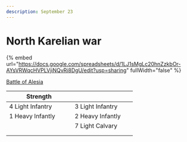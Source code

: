 ```yaml
---
description: September 23
---
```


# North Karelian war

{% embed url="https://docs.google.com/spreadsheets/d/1LJ1sMgLc20hnZzkbOr-AYsVRWqcHVPLVjiNQvRi8DgU/edit?usp=sharing" fullWidth="false" %}

[Battle of Alesia](battle-of-alesia.md)

<table><thead><tr><th width="160">Strength</th><th width="148"></th></tr></thead><tbody><tr><td>4 Light Infantry</td><td>3 Light Infantry</td></tr><tr><td>1 Heavy Infantly</td><td>2 Heavy Infantly</td></tr><tr><td></td><td>7 Light Calvary</td></tr><tr><td></td><td></td></tr><tr><td></td><td></td></tr></tbody></table>
